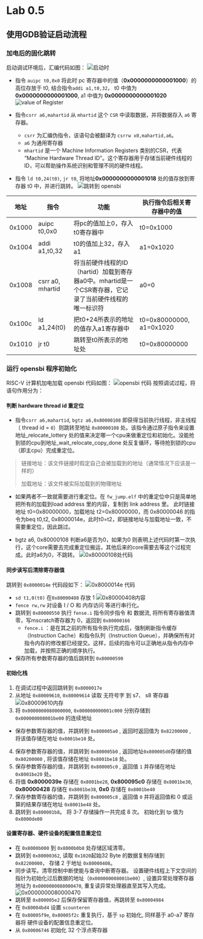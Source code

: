 # Lab 0.5 
## 使用GDB验证启动流程
### 加电后的固化跳转
启动调试环境后，汇编代码如图：
![启动时](./fig/1-at-beginning.png)
- 指令 `auipc t0,0x0` 将此时 pc 寄存器中的值（**0x0000000000001000**）的高位存放于 t0, 结合指令`addi a1,t0,32`， t0 中值为 **0x0000000000001000**, a1 中值为 **0x0000000000001020**
![value of Register](./fig/1-begin-next-2.png)

- 指令`csrr a6,mahartid` 从 `mhartid` 这个 `CSR` 中读取数据，并将数据存入 `a6` 寄存器。
  - `csrr` 为汇编伪指令，该语句会被翻译为 `csrrw x0,mahartid,a6`。
  - `a6` 为通用寄存器
  - `mhartid` 是一个 Machine Information Registers 类别的CSR，代表 “Machine Hardware Thread ID”。这个寄存器用于存储当前硬件线程的ID，可以帮助操作系统识别和管理不同的硬件线程。

- 指令 `ld t0,24(t0)`, `jr t0`, 将地址**0x0000000000001018** 处的值存放到寄存器 t0 中，并进行跳转。
![跳转到 opensbi](./fig/1-jump-to-opensbi.png)

| 地址 |指令 |功能 | 执行指令后相关寄存器中的值 |
| - | - | - | - |
| 0x1000 | auipc t0,0x0 | 将pc的值加上0，存入t0寄存器中| t0=0x1000 |
| 0x1004 | addi a1,t0,32 | t0的值加上32，存入a1 | a1=0x1020 |
| 0x1008 | csrr a0, mhartid | 将当前硬件线程的ID（hartid）加载到寄存器a0中。mhartid是一个CSR寄存器，它记录了当前硬件线程的唯一标识符 | a0=0 |
| 0x100c | ld a1,24(t0) | 把t0+24所表示的地址的值存入a1寄存器中 | t0=0x80000000, a1=0x1020 |
| 0x1010 | jr t0 | 跳转至t0所表示的地址处 | t0=0x80000000 |

### 运行 opensbi 程序初始化
RISC-V 计算机加电加载 opensbi 代码如图：
  ![opensbi 代码](./fig/1-opensbi.png)
  按照调试过程，将语句作用分为：
#### 判断 hardware thread id 重定位
  - 指令`csrr a6,mahartid`, `bgtz a6,0x80000108` 即获得当前执行线程，非主线程（ thread id = `0`）则跳转至地址 `0x80000108`  处。该指令通过原子指令来设置地址_relocate_lottery 处的值来决定哪一个cpu来做重定位和初始化。没能抢到锁的cpu到地址_wait_relocate_copy_done 处反复循环，等待抢到锁的cpu（即主cpu）完成重定位。
  
> 链接地址：该文件链接时假定自己会被加载到的地址（通常情况下应该是一样的）
> 
> 加载地址：该文件被实际加载到的物理地址

- 如果两者不一致就需要进行重定位。在 `fw_jump.elf` 中的重定位中只是简单地把所有的加载到load address 里的内容，复制到 link address 里。
此时链接地址 t0=0x80000000，加载地址 t2=0x80000000，而 0x80000046 的指令为beq t0,t2, 0x8000014e，此时t0=t2，即链接地址与加载地址一致，不需要重定位，因此跳过。

- bgtz a6, 0x80000108 判断a6是否为0，如果为0 则表明上述代码时第一次执行，这个core需要去完成重定位搬运，其他后来的core需要去等这个过程完成。此时a6为0，不跳转。
    ![0x80000108处代码](./fig/1-code-in-0x80000108.png)
    

#### 同步读写后清除寄存器值

跳转到 `0x8000014e` 代码段如下：
  ![0x8000014e 代码](./fig/1-code-in-0x8000014e.png)

  - `sd t1,0(t0)` 在`0x80000408` 存放 1 
    ![0x80000408内容](./fig/1-mem-in-0x80000408.png)
  - `fence rw,rw` 对设备 I / O 和 内存访问 等进行串行化。
  - 跳转到 `0x80000550` 执行 `fense.i` 指令同步指令 和 数据流, 将所有寄存器值清零，写mscratch寄存器为 0，返回到 `0x80000166`
      - `fence.i` ：是在其之前的所有指令执行完成后，强制刷新指令缓存（Instruction Cache）和指令队列（Instruction Queue），并确保所有对指令内存的修改都已经提交。这样，后续的指令可以正确地从指令内存中加载，并按照正确的顺序执行。
  - 保存所有参数寄存器的值后跳转到 `0x80000590`

#### 初始化栈
  1. 在调试过程中返回跳转到 `0x8000017e`
  2. 从地址 `0x80009610`, `0x80009614` 读取 无符号字 到 s7、 s8 寄存器
  ![0x80009610内存](./fig/1-mem-in-0x80009610.png)
  3. 将 `0x0000000080000000`, `0x000000000001c000` 分别存储到 `0x000000008001be00` 的连续地址
  - 保存参数寄存器的值，并跳转到 `0x800005a0` , 返回时返回值为 `0x82200000` , 将该值存储在地址 `0x8001be10` 处。
  4. 保存参数寄存器的值，并跳转到 `0x800005b0` , 返回地址`0x800005d0`存储的值 `0x80200000` , 将该值存储在地址 `0x8001be18` 处。
  5. 保存参数寄存器的值，并跳转到 `0x800005c0` , 返回值 `1` 并存储在地址 `0x8001be20` 处。
  6. 将值 **0x8000039e** 存储在 `0x8001be28`, **0x800095c0** 存储在 `0x8001be30`,  **0x80000428** 存储在 `0x8001be38`,  **0x0** 存储在 `0x8001be40`
  7. 保存参数寄存器的值，并跳转到 `0x800005c8` , 返回值 `0` 并将返回值和 0 或运算的结果存储在地址 `0x8001be48` 处。
  8. 跳转到 `0x800001b8`。 将 3-7 存储操作一共完成 8 次。 初始化到 tp 值为`0x8000de00`
  
#### 设置寄存器、硬件设备的配置信息重定位
  - 在 `0x8000b000` 到 `0x8000b0b8` 处存储区域清零。 
  - 跳转到 `0x80000362`, 读取 `0x1020`起始32 Byte 的数据复制存储到 `0x82200000`， 存储 2 于地址 `0x80000408`。
  - 同步读写。清零控制中断使能与查询中断寄存器。 设置硬件线程上下文空间的指针为初始化过后数据的地址（`0x000000008001be00`）,  设置异常处理寄存器地址为 `0x0000000080000470`, 重复读异常处理器直至其写入完成。
  ![0x0000000080000470](./fig/1-mtvec.png)
  - 跳转至 `0x800005e2` 后保存保留寄存器值，再跳转至 `0x80004984` 
  - 在 `0x80004bd4` 设置 `scounteren`
  - 在 `0x80005f9e`, `0x80005f2c` 重复执行，基于 `sp` 初始化, 同样基于 a0-a7 寄存器将 硬件设备的配置信息重定位。
  - 从 `0x80006746` 初始化 32 个浮点寄存器

    
